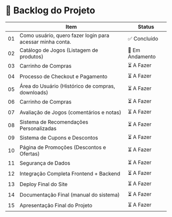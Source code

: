 # 📌 Backlog do Projeto

|    | Item                                                                 | Status       |
|-----|----------------------------------------------------------------------|--------------|
| 01  | Como usuário, quero fazer login para acessar minha conta.           | ✅ Concluído |
| 02  | Catálogo de Jogos (Listagem de produtos)                   | 🔧 Em Andamento |
| 03  | Carrinho de Compras        | ⏳ A Fazer    |
| 04  | Processo de Checkout e Pagamento                        | ⏳ A Fazer    |
| 05  | Área do Usuário (Histórico de compras, downloads)                            | ⏳ A Fazer    |
| 06  | Carrinho de Compras                                                  | ⏳ A Fazer    |
| 07  | Avaliação de Jogos (comentários e notas)                            | ⏳ A Fazer    |
| 08  | Sistema de Recomendações Personalizadas                             | ⏳ A Fazer    |
| 09  | Sistema de Cupons e Descontos                                       | ⏳ A Fazer    |
| 10  | Página de Promoções (Descontos e Ofertas)                           | ⏳ A Fazer    |
| 11  | Segurança de Dados                           | ⏳ A Fazer    |
| 12  | Integração Completa Frontend + Backend                           | ⏳ A Fazer    |
| 13  | Deploy Final do Site                          | ⏳ A Fazer    |
| 14  | Documentação Final (manual do sistema)                          | ⏳ A Fazer    |
| 15  | Apresentação Final do Projeto                        | ⏳ A Fazer    |


